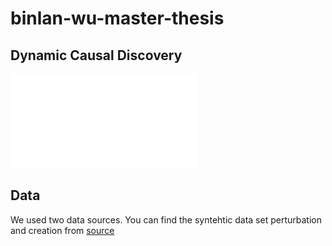 # binlan-wu-master-thesis

## Dynamic Causal Discovery

![An example of dynamic causal graph](out/_time_final_agg2_.pdf)

## Data

We used two data sources. You can find the syntehtic data set perturbation and creation from [source](https://github.com/SCAI-Lab/dyn_graph_syn/tree/adapted)

